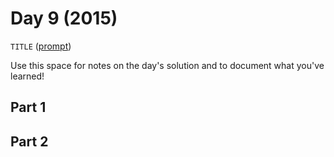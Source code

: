 # Day 9 (2015)

`TITLE` ([prompt](https://adventofcode.com/2015/day/9))

Use this space for notes on the day's solution and to document what you've learned!

## Part 1

## Part 2

